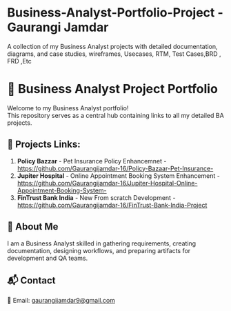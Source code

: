 # Business-Analyst-Portfolio-Project - Gaurangi Jamdar
A collection of my Business Analyst projects with detailed documentation, diagrams, and case studies, wireframes, Usecases, RTM, Test Cases,BRD , FRD ,Etc

# 📂 Business Analyst Project Portfolio

Welcome to my Business Analyst portfolio!  
This repository serves as a central hub containing links to all my detailed BA projects.


## 🔹 Projects Links: 

1. **Policy Bazzar** - Pet Insurance Policy Enhancemnet - https://github.com/Gaurangijamdar-16/Policy-Bazaar-Pet-Insurance-
2. **Jupiter Hospital** - Online Appointment Booking System Enhancement - https://github.com/Gaurangijamdar-16/Jupiter-Hospital-Online-Appointment-Booking-System-
3. **FinTrust Bank India** - New From scratch Development - https://github.com/Gaurangijamdar-16/FinTrust-Bank-India-Project 

## 📌 About Me
I am a Business Analyst skilled in gathering requirements, creating documentation, designing workflows, and preparing artifacts for development and QA teams.


## 📬 Contact
📧 Email: gaurangijamdar9@gmail.com  

